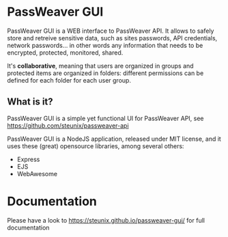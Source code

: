 # PassWeaver GUI

PassWeaver GUI is a WEB interface to PassWeaver API. It allows to safely store and retreive sensitive data, such as sites passwords, API credentials, network passwords... in other words any information that needs to be encrypted, protected, monitored, shared.

It's **collaborative**, meaning that users are organized in groups and protected items are organized in folders: different permissions can be defined for each folder for each user group.

## What is it?

PassWeaver GUI is a simple yet functional UI for PassWeaver API, see https://github.com/steunix/passweaver-api

PassWeaver GUI is a NodeJS application, released under MIT license, and it uses these (great) opensource libraries, among several others:
- Express
- EJS
- WebAwesome

# Documentation

Please have a look to https://steunix.github.io/passweaver-gui/ for full documentation

